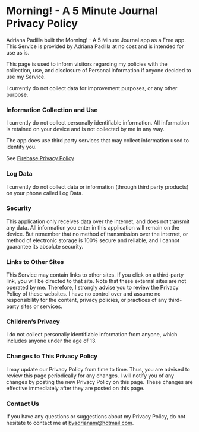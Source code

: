 # Morning! - A 5 Minute Journal Privacy Policy

Adriana Padilla built the Morning! - A 5 Minute Journal app as a Free app. This Service is provided by Adriana Padilla at no cost and is intended for use as is.

This page is used to inform visitors regarding my policies with the collection, use, and disclosure of Personal Information if anyone decided to use my Service.

I currently do not collect data for improvement purposes, or any other purpose.

### Information Collection and Use

I currently do not collect personally identifiable information. All information is retained on your device and is not collected by me in any way.

The app does use third party services that may collect information used to identify you.

See [Firebase Privacy Policy](https://firebase.google.com/support/privacy/)

### Log Data

I currently do not collect data or information (through third party products) on your phone called Log Data. 

### Security

This application only receives data over the internet, and does not transmit any data. All information you enter in this application will remain on the device. But remember that no method of transmission over the internet, or method of electronic storage is 100% secure and reliable, and I cannot guarantee its absolute security.

### Links to Other Sites

This Service may contain links to other sites. If you click on a third-party link, you will be directed to that site. Note that these external sites are not operated by me. Therefore, I strongly advise you to review the Privacy Policy of these websites. I have no control over and assume no responsibility for the content, privacy policies, or practices of any third-party sites or services.

### Children’s Privacy

I do not collect personally identifiable information from anyone, which includes anyone under the age of 13.

### Changes to This Privacy Policy

I may update our Privacy Policy from time to time. Thus, you are advised to review this page periodically for any changes. I will notify you of any changes by posting the new Privacy Policy on this page. These changes are effective immediately after they are posted on this page.

### Contact Us

If you have any questions or suggestions about my Privacy Policy, do not hesitate to contact me at byadrianam@hotmail.com.
